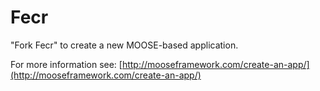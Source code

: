 Fecr
=====

"Fork Fecr" to create a new MOOSE-based application.

For more information see: [http://mooseframework.com/create-an-app/](http://mooseframework.com/create-an-app/)
